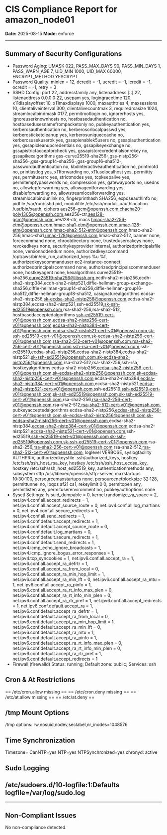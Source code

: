 # CIS Compliance Report for amazon_node01

**Date:** 2025-08-15
**Mode:** enforce










---

## Summary of Security Configurations
- Password Aging: UMASK		022, PASS_MAX_DAYS	90, PASS_MIN_DAYS	1, PASS_WARN_AGE	7, UID_MIN                  1000, UID_MAX                 60000, ENCRYPT_METHOD YESCRYPT
- Password Quality: minlen = 12, dcredit = -1, ucredit = -1, lcredit = -1, ocredit = -1, retry = 3
- SSHD Config: port 22, addressfamily any, listenaddress [::]:22, listenaddress 0.0.0.0:22, usepam yes, logingracetime 120, x11displayoffset 10, x11maxdisplays 1000, maxauthtries 4, maxsessions 10, clientaliveinterval 300, clientalivecountmax 3, requiredrsasize 1024, streamlocalbindmask 0177, permitrootlogin no, ignorerhosts yes, ignoreuserknownhosts no, hostbasedauthentication no, hostbasedusesnamefrompacketonly no, pubkeyauthentication yes, kerberosauthentication no, kerberosorlocalpasswd yes, kerberosticketcleanup yes, kerberosuniqueccache no, kerberosusekuserok yes, gssapienablek5users no, gssapiauthentication yes, gssapicleanupcredentials no, gssapikeyexchange no, gssapistrictacceptorcheck yes, gssapistorecredentialsonrekey no, gssapikexalgorithms gss-curve25519-sha256-,gss-nistp256-sha256-,gss-group14-sha256-,gss-group16-sha512-, passwordauthentication no, kbdinteractiveauthentication no, printmotd no, printlastlog yes, x11forwarding no, x11uselocalhost yes, permittty yes, permituserrc yes, strictmodes yes, tcpkeepalive yes, permitemptypasswords no, compression yes, gatewayports no, usedns no, allowtcpforwarding yes, allowagentforwarding yes, disableforwarding no, allowstreamlocalforwarding yes, streamlocalbindunlink no, fingerprinthash SHA256, exposeauthinfo no, pidfile /var/run/sshd.pid, modulifile /etc/ssh/moduli, xauthlocation /usr/bin/xauth, ciphers aes256-gcm@openssh.com,chacha20-poly1305@openssh.com,aes256-ctr,aes128-gcm@openssh.com,aes128-ctr, macs hmac-sha2-256-etm@openssh.com,hmac-sha1-etm@openssh.com,umac-128-etm@openssh.com,hmac-sha2-512-etm@openssh.com,hmac-sha2-256,hmac-sha1,umac-128@openssh.com,hmac-sha2-512, banner none, forcecommand none, chrootdirectory none, trustedusercakeys none, revokedkeys none, securitykeyprovider internal, authorizedprincipalsfile none, versionaddendum none, authorizedkeyscommand /opt/aws/bin/eic_run_authorized_keys %u %f, authorizedkeyscommanduser ec2-instance-connect, authorizedprincipalscommand none, authorizedprincipalscommanduser none, hostkeyagent none, kexalgorithms curve25519-sha256,curve25519-sha256@libssh.org,ecdh-sha2-nistp256,ecdh-sha2-nistp384,ecdh-sha2-nistp521,diffie-hellman-group-exchange-sha256,diffie-hellman-group14-sha256,diffie-hellman-group16-sha512,diffie-hellman-group18-sha512, casignaturealgorithms ecdsa-sha2-nistp256,sk-ecdsa-sha2-nistp256@openssh.com,ecdsa-sha2-nistp384,ecdsa-sha2-nistp521,ssh-ed25519,sk-ssh-ed25519@openssh.com,rsa-sha2-256,rsa-sha2-512, hostbasedacceptedalgorithms ssh-ed25519-cert-v01@openssh.com,ecdsa-sha2-nistp256-cert-v01@openssh.com,ecdsa-sha2-nistp384-cert-v01@openssh.com,ecdsa-sha2-nistp521-cert-v01@openssh.com,sk-ssh-ed25519-cert-v01@openssh.com,sk-ecdsa-sha2-nistp256-cert-v01@openssh.com,rsa-sha2-512-cert-v01@openssh.com,rsa-sha2-256-cert-v01@openssh.com,ssh-rsa-cert-v01@openssh.com,ssh-ed25519,ecdsa-sha2-nistp256,ecdsa-sha2-nistp384,ecdsa-sha2-nistp521,sk-ssh-ed25519@openssh.com,sk-ecdsa-sha2-nistp256@openssh.com,rsa-sha2-512,rsa-sha2-256,ssh-rsa, hostkeyalgorithms ecdsa-sha2-nistp256,ecdsa-sha2-nistp256-cert-v01@openssh.com,sk-ecdsa-sha2-nistp256@openssh.com,sk-ecdsa-sha2-nistp256-cert-v01@openssh.com,ecdsa-sha2-nistp384,ecdsa-sha2-nistp384-cert-v01@openssh.com,ecdsa-sha2-nistp521,ecdsa-sha2-nistp521-cert-v01@openssh.com,ssh-ed25519,ssh-ed25519-cert-v01@openssh.com,sk-ssh-ed25519@openssh.com,sk-ssh-ed25519-cert-v01@openssh.com,rsa-sha2-256,rsa-sha2-256-cert-v01@openssh.com,rsa-sha2-512,rsa-sha2-512-cert-v01@openssh.com, pubkeyacceptedalgorithms ecdsa-sha2-nistp256,ecdsa-sha2-nistp256-cert-v01@openssh.com,sk-ecdsa-sha2-nistp256@openssh.com,sk-ecdsa-sha2-nistp256-cert-v01@openssh.com,ecdsa-sha2-nistp384,ecdsa-sha2-nistp384-cert-v01@openssh.com,ecdsa-sha2-nistp521,ecdsa-sha2-nistp521-cert-v01@openssh.com,ssh-ed25519,ssh-ed25519-cert-v01@openssh.com,sk-ssh-ed25519@openssh.com,sk-ssh-ed25519-cert-v01@openssh.com,rsa-sha2-256,rsa-sha2-256-cert-v01@openssh.com,rsa-sha2-512,rsa-sha2-512-cert-v01@openssh.com, loglevel VERBOSE, syslogfacility AUTHPRIV, authorizedkeysfile .ssh/authorized_keys, hostkey /etc/ssh/ssh_host_rsa_key, hostkey /etc/ssh/ssh_host_ecdsa_key, hostkey /etc/ssh/ssh_host_ed25519_key, authenticationmethods any, subsystem sftp /usr/libexec/openssh/sftp-server, maxstartups 10:30:100, persourcemaxstartups none, persourcenetblocksize 32:128, permittunnel no, ipqos af21 cs1, rekeylimit 0 0, permitopen any, permitlisten any, permituserenvironment no, pubkeyauthoptions none
- Sysctl Settings: fs.suid_dumpable = 0, kernel.randomize_va_space = 2, net.ipv4.conf.all.accept_redirects = 1, net.ipv4.conf.all.accept_source_route = 0, net.ipv4.conf.all.log_martians = 0, net.ipv4.conf.all.secure_redirects = 1, net.ipv4.conf.all.send_redirects = 1, net.ipv4.conf.default.accept_redirects = 1, net.ipv4.conf.default.accept_source_route = 0, net.ipv4.conf.default.log_martians = 0, net.ipv4.conf.default.secure_redirects = 1, net.ipv4.conf.default.send_redirects = 1, net.ipv4.icmp_echo_ignore_broadcasts = 1, net.ipv4.icmp_ignore_bogus_error_responses = 1, net.ipv4.tcp_syncookies = 1, net.ipv6.conf.all.accept_ra = 1, net.ipv6.conf.all.accept_ra_defrtr = 1, net.ipv6.conf.all.accept_ra_from_local = 0, net.ipv6.conf.all.accept_ra_min_hop_limit = 1, net.ipv6.conf.all.accept_ra_min_lft = 0, net.ipv6.conf.all.accept_ra_mtu = 1, net.ipv6.conf.all.accept_ra_pinfo = 1, net.ipv6.conf.all.accept_ra_rt_info_max_plen = 0, net.ipv6.conf.all.accept_ra_rt_info_min_plen = 0, net.ipv6.conf.all.accept_ra_rtr_pref = 1, net.ipv6.conf.all.accept_redirects = 1, net.ipv6.conf.default.accept_ra = 1, net.ipv6.conf.default.accept_ra_defrtr = 1, net.ipv6.conf.default.accept_ra_from_local = 0, net.ipv6.conf.default.accept_ra_min_hop_limit = 1, net.ipv6.conf.default.accept_ra_min_lft = 0, net.ipv6.conf.default.accept_ra_mtu = 1, net.ipv6.conf.default.accept_ra_pinfo = 1, net.ipv6.conf.default.accept_ra_rt_info_max_plen = 0, net.ipv6.conf.default.accept_ra_rt_info_min_plen = 0, net.ipv6.conf.default.accept_ra_rtr_pref = 1, net.ipv6.conf.default.accept_redirects = 1
- Firewall (firewalld) Status: running; Default zone: public; Services: ssh
## Cron & At Restrictions
== /etc/cron.allow missing ==
== /etc/cron.deny missing ==
== /etc/at.allow missing ==
== /etc/at.deny ==

## /tmp Mount Options
/tmp options: rw,nosuid,nodev,seclabel,nr_inodes=1048576

## Time Synchronization
Timezone=
CanNTP=yes
NTP=yes
NTPSynchronized=yes
chronyd: active

## Sudo Logging
/etc/sudoers.d/10-logfile:1:Defaults logfile=/var/log/sudo.log
---

---

## Non-Compliant Issues
No non-compliance detected.
